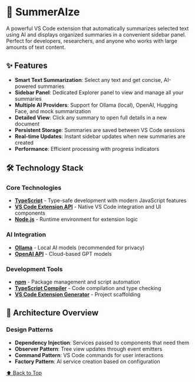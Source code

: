 # 🤖 SummerAIze

A powerful VS Code extension that automatically summarizes selected text using AI and displays organized summaries in a convenient sidebar panel. Perfect for developers, researchers, and anyone who works with large amounts of text content.

## ✨ Features

- **Smart Text Summarization**: Select any text and get concise, AI-powered summaries
- **Sidebar Panel**: Dedicated Explorer panel to view and manage all your summaries
- **Multiple AI Providers**: Support for Ollama (local), OpenAI, Hugging Face, and mock summarization
- **Detailed View**: Click any summary to open full details in a new document
- **Persistent Storage**: Summaries are saved between VS Code sessions
- **Real-time Updates**: Instant sidebar updates when new summaries are created
- **Performance**: Efficient processing with progress indicators

## 🛠️ Technology Stack

### Core Technologies
- **[TypeScript](https://www.typescriptlang.org/)** - Type-safe development with modern JavaScript features
- **[VS Code Extension API](https://code.visualstudio.com/api)** - Native VS Code integration and UI components
- **[Node.js](https://nodejs.org/)** - Runtime environment for extension logic

### AI Integration
- **[Ollama](https://ollama.ai/)** - Local AI models (recommended for privacy)
- **[OpenAI API](https://openai.com/api/)** - Cloud-based GPT models

### Development Tools
- **[npm](https://www.npmjs.com/)** - Package management and script automation
- **[TypeScript Compiler](https://www.typescriptlang.org/docs/handbook/compiler-options.html)** - Code compilation and type checking
- **[VS Code Extension Generator](https://github.com/Microsoft/vscode-generator-code)** - Project scaffolding

## 🎨 Architecture Overview
### Design Patterns
- **Dependency Injection**: Services passed to components that need them
- **Observer Pattern**: Tree view updates through event emitters  
- **Command Pattern**: VS Code commands for user interactions
- **Factory Pattern**: AI service creation based on configuration

[⬆ Back to Top](#-ai-conversation-summarizer---vs-code-extension)

</div>
